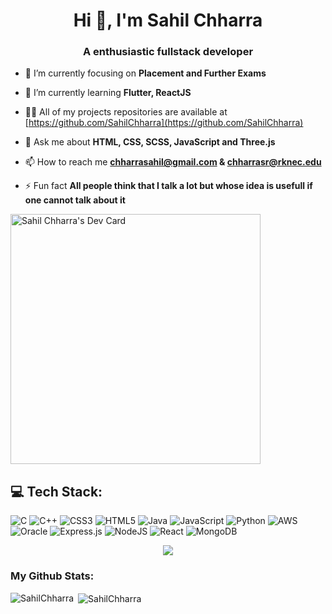<h1 align="center">Hi 👋, I'm Sahil Chharra</h1>
<h3 align="center">A enthusiastic fullstack developer</h3>

- 🔭 I’m currently focusing on **Placement and Further Exams**

- 🌱 I’m currently learning **Flutter, ReactJS**

- 👨‍💻 All of my projects repositories are available at [https://github.com/SahilChharra](https://github.com/SahilChharra)

- 💬 Ask me about **HTML, CSS, SCSS, JavaScript and Three.js**

- 📫 How to reach me **chharrasahil@gmail.com & chharrasr@rknec.edu**

- ⚡ Fun fact **All people think that I talk a lot but whose idea is usefull if one cannot talk about it**

<a href="https://app.daily.dev/sahilchharra"><img src="https://api.daily.dev/devcards/5b909af302514d2e89d739e46e8b6683.png?r=0tj" width="400" alt="Sahil Chharra's Dev Card"/></a>

## 💻 Tech Stack:
![C](https://img.shields.io/badge/c-%2300599C.svg?style=for-the-badge&logo=c&logoColor=white) ![C++](https://img.shields.io/badge/c++-%2300599C.svg?style=for-the-badge&logo=c%2B%2B&logoColor=white) ![CSS3](https://img.shields.io/badge/css3-%231572B6.svg?style=for-the-badge&logo=css3&logoColor=white) ![HTML5](https://img.shields.io/badge/html5-%23E34F26.svg?style=for-the-badge&logo=html5&logoColor=white) ![Java](https://img.shields.io/badge/java-%23ED8B00.svg?style=for-the-badge&logo=java&logoColor=white) ![JavaScript](https://img.shields.io/badge/javascript-%23323330.svg?style=for-the-badge&logo=javascript&logoColor=%23F7DF1E) ![Python](https://img.shields.io/badge/python-3670A0?style=for-the-badge&logo=python&logoColor=ffdd54) ![AWS](https://img.shields.io/badge/AWS-%23FF9900.svg?style=for-the-badge&logo=amazon-aws&logoColor=white) ![Oracle](https://img.shields.io/badge/Oracle-F80000?style=for-the-badge&logo=oracle&logoColor=white) ![Express.js](https://img.shields.io/badge/express.js-%23404d59.svg?style=for-the-badge&logo=express&logoColor=%2361DAFB) ![NodeJS](https://img.shields.io/badge/node.js-6DA55F?style=for-the-badge&logo=node.js&logoColor=white) ![React](https://img.shields.io/badge/react-%2320232a.svg?style=for-the-badge&logo=react&logoColor=%2361DAFB) ![MongoDB](https://img.shields.io/badge/MongoDB-%234ea94b.svg?style=for-the-badge&logo=mongodb&logoColor=white)
<br/>

<p align="center"><a href="https://git.io/streak-stats" target="_blank" rel="noreferrer"><img src="https://streak-stats.demolab.com?user=SahilChharra&theme=dark&date_format=M%20j%5B%2C%20Y%5D"></a></p>


<h3>My Github Stats:</h3>
<p><img align="left" src="https://github-readme-stats.vercel.app/api/top-langs?username=SahilChharra&show_icons=true&locale=en&layout=compact" alt="SahilChharra" /></p>
<p>&nbsp;<img align="center" src="https://github-readme-stats.vercel.app/api?username=SahilChharra&show_icons=true&locale=en" alt="SahilChharra" /></p>
